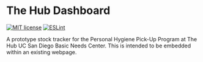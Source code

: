 # The Hub Dashboard

[![MIT license](https://img.shields.io/badge/License-MIT-blue.svg)](LICENSE.md)
[![ESLint](https://github.com/edbertdai/the-hub-dashboard/actions/workflows/eslint.yml/badge.svg)](https://github.com/edbertdai/the-hub-dashboard/actions/workflows/eslint.yml)

A prototype stock tracker for the Personal Hygiene Pick-Up Program at The Hub UC San Diego Basic Needs Center. This is intended to be embedded within an existing webpage.
